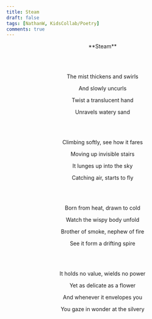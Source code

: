 ```yaml
---
title: Steam
draft: false
tags: [NathanW, KidsCollab/Poetry]
comments: true
---
```


<center>**Steam**

<br></br>

The mist thickens and swirls

And slowly uncurls

Twist a translucent hand

Unravels watery sand

<br></br>

Climbing softly, see how it fares

Moving up invisible stairs

It lunges up into the sky

Catching air, starts to fly

<br></br>

Born from heat, drawn to cold

Watch the wispy body unfold

Brother of smoke, nephew of fire

See it form a drifting spire

<br></br>

It holds no value, wields no power

Yet as delicate as a flower

And whenever it envelopes you

You gaze in wonder at the silvery </center>
